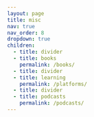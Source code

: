 ```yaml
---
layout: page
title: misc
nav: true
nav_order: 8
dropdown: true
children:
  - title: divider
  - title: books
    permalink: /books/
  - title: divider
  - title: learning
    permalink: /platforms/
  - title: divider
  - title: podcasts
    permalink: /podcasts/
---
```

